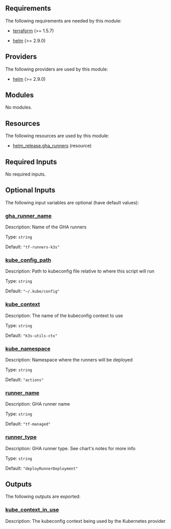 <!-- BEGIN_TF_DOCS -->
## Requirements

The following requirements are needed by this module:

- <a name="requirement_terraform"></a> [terraform](#requirement\_terraform) (>= 1.5.7)

- <a name="requirement_helm"></a> [helm](#requirement\_helm) (>= 2.9.0)

## Providers

The following providers are used by this module:

- <a name="provider_helm"></a> [helm](#provider\_helm) (>= 2.9.0)

## Modules

No modules.

## Resources

The following resources are used by this module:

- [helm_release.gha_runners](https://registry.terraform.io/providers/hashicorp/helm/latest/docs/resources/release) (resource)

## Required Inputs

No required inputs.

## Optional Inputs

The following input variables are optional (have default values):

### <a name="input_gha_runner_name"></a> [gha\_runner\_name](#input\_gha\_runner\_name)

Description: Name of the GHA runners

Type: `string`

Default: `"tf-runners-k3s"`

### <a name="input_kube_config_path"></a> [kube\_config\_path](#input\_kube\_config\_path)

Description: Path to kubeconfig file relative to where this script will run

Type: `string`

Default: `"~/.kube/config"`

### <a name="input_kube_context"></a> [kube\_context](#input\_kube\_context)

Description: The name of the kubeconfig context to use

Type: `string`

Default: `"k3s-utils-ctx"`

### <a name="input_kube_namespace"></a> [kube\_namespace](#input\_kube\_namespace)

Description: Namespace where the runners will be deployed

Type: `string`

Default: `"actions"`

### <a name="input_runner_name"></a> [runner\_name](#input\_runner\_name)

Description: GHA runner name

Type: `string`

Default: `"tf-managed"`

### <a name="input_runner_type"></a> [runner\_type](#input\_runner\_type)

Description: GHA runner type. See chart's notes for more info

Type: `string`

Default: `"deployRunnerDeployment"`

## Outputs

The following outputs are exported:

### <a name="output_kube_context_in_use"></a> [kube\_context\_in\_use](#output\_kube\_context\_in\_use)

Description: The kubeconfig context being used by the Kubernetes provider
<!-- END_TF_DOCS -->